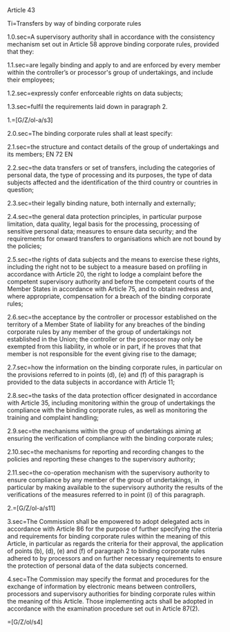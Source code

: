 Article 43

Ti=Transfers by way of binding corporate rules

1.0.sec=A supervisory authority shall in accordance with the consistency mechanism set out in Article 58 approve binding corporate rules, provided that they:

1.1.sec=are legally binding and apply to and are enforced by every member within the controller’s or processor's group of undertakings, and include their employees;

1.2.sec=expressly confer enforceable rights on data subjects;

1.3.sec=fulfil the requirements laid down in paragraph 2.

1.=[G/Z/ol-a/s3]

2.0.sec=The binding corporate rules shall at least specify:

2.1.sec=the structure and contact details of the group of undertakings and its members; EN 72 EN

2.2.sec=the data transfers or set of transfers, including the categories of personal data, the type of processing and its purposes, the type of data subjects affected and the identification of the third country or countries in question;

2.3.sec=their legally binding nature, both internally and externally;

2.4.sec=the general data protection principles, in particular purpose limitation, data quality, legal basis for the processing, processing of sensitive personal data; measures to ensure data security; and the requirements for onward transfers to organisations which are not bound by the policies;

2.5.sec=the rights of data subjects and the means to exercise these rights, including the right not to be subject to a measure based on profiling in accordance with Article 20, the right to lodge a complaint before the competent supervisory authority and before the competent courts of the Member States in accordance with Article 75, and to obtain redress and, where appropriate, compensation for a breach of the binding corporate rules;

2.6.sec=the acceptance by the controller or processor established on the territory of a Member State of liability for any breaches of the binding corporate rules by any member of the group of undertakings not established in the Union; the controller or the processor may only be exempted from this liability, in whole or in part, if he proves that that member is not responsible for the event giving rise to the damage;

2.7.sec=how the information on the binding corporate rules, in particular on the provisions referred to in points (d), (e) and (f) of this paragraph is provided to the data subjects in accordance with Article 11;

2.8.sec=the tasks of the data protection officer designated in accordance with Article 35, including monitoring within the group of undertakings the compliance with the binding corporate rules, as well as monitoring the training and complaint handling;

2.9.sec=the mechanisms within the group of undertakings aiming at ensuring the verification of compliance with the binding corporate rules;

2.10.sec=the mechanisms for reporting and recording changes to the policies and reporting these changes to the supervisory authority;

2.11.sec=the co-operation mechanism with the supervisory authority to ensure compliance by any member of the group of undertakings, in particular by making available to the supervisory authority the results of the verifications of the measures referred to in point (i) of this paragraph.

2.=[G/Z/ol-a/s11]

3.sec=The Commission shall be empowered to adopt delegated acts in accordance with Article 86 for the purpose of further specifying the criteria and requirements for binding corporate rules within the meaning of this Article, in particular as regards the criteria for their approval, the application of points (b), (d), (e) and (f) of paragraph 2 to binding corporate rules adhered to by processors and on further necessary requirements to ensure the protection of personal data of the data subjects concerned.

4.sec=The Commission may specify the format and procedures for the exchange of information by electronic means between controllers, processors and supervisory authorities for binding corporate rules within the meaning of this Article. Those implementing acts shall be adopted in accordance with the examination procedure set out in Article 87(2).

=[G/Z/ol/s4]
